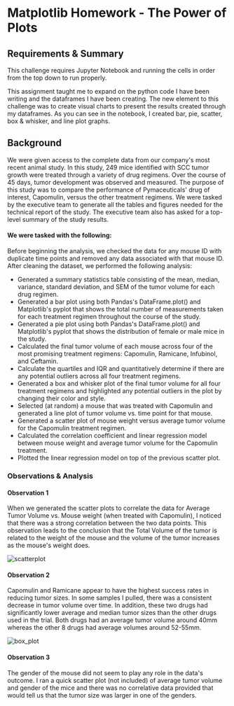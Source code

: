 # Matplotlib Homework - The Power of Plots

## Requirements & Summary
This challenge requires Jupyter Notebook and running the cells in order from the top down to run properly.

This assignment taught me to expand on the python code I have been writing and the dataframes I have been creating. The new element to this challenge was to create visual charts to present the results created through my dataframes. As you can see in the notebook, I created bar, pie, scatter, box & whisker, and line plot graphs.


## Background
We were given access to the complete data from our company's most recent animal study. In this study, 249 mice identified with SCC tumor growth were treated through a variety of drug regimens. Over the course of 45 days, tumor development was observed and measured. The purpose of this study was to compare the performance of Pymaceuticals' drug of interest, Capomulin, versus the other treatment regimens. We were tasked by the executive team to generate all the tables and figures needed for the technical report of the study. The executive team also has asked for a top-level summary of the study results.

#### We were tasked with the following:

Before beginning the analysis, we checked the data for any mouse ID with duplicate time points and removed any data associated with that mouse ID. After cleaning the dataset, we performed the following analysis:

- Generated a summary statistics table consisting of the mean, median, variance, standard deviation, and SEM of the tumor volume for each drug regimen.
- Generated a bar plot using both Pandas's DataFrame.plot() and Matplotlib's pyplot that shows the total number of measurements taken for each treatment regimen throughout the course of the study.
- Generated a pie plot using both Pandas's DataFrame.plot() and Matplotlib's pyplot that shows the distribution of female or male mice in the study.
- Calculated the final tumor volume of each mouse across four of the most promising treatment regimens: Capomulin, Ramicane, Infubinol, and Ceftamin.
- Calculate the quartiles and IQR and quantitatively determine if there are any potential outliers across all four treatment regimens.
- Generated a box and whisker plot of the final tumor volume for all four treatment regimens and highlighted any potential outliers in the plot by changing their color and style.
- Selected (at random) a mouse that was treated with Capomulin and generated a line plot of tumor volume vs. time point for that mouse.
- Generated a scatter plot of mouse weight versus average tumor volume for the Capomulin treatment regimen.
- Calculated the correlation coefficient and linear regression model between mouse weight and average tumor volume for the Capomulin treatment.
- Plotted the linear regression model on top of the previous scatter plot.

### Observations & Analysis

#### Observation 1

When we generated the scatter plots to correlate the data for Average Tumor Volume vs. Mouse weight (when treated with Capomulin), I noticed that there was a strong correlation between the two data points. This observation leads to the conclusion that the Total Volume of the tumor is related to the weight of the mouse and the volume of the tumor increases as the mouse's weight does.

![scatterplot](https://user-images.githubusercontent.com/74940976/118375131-9248a400-b574-11eb-9b30-e23e07481ed0.PNG)

#### Observation 2

Capomulin and Ramicane appear to have the highest success rates in reducing tumor sizes. In some samples I pulled, there was a consistent decrease in tumor volume over time. In addition, these two drugs had significantly lower average and median tumor sizes than the other drugs used in the trial. Both drugs had an average tumor volume around 40mm whereas the other 8 drugs had average volumes around 52-55mm.

![box_plot](https://user-images.githubusercontent.com/74940976/118375138-9674c180-b574-11eb-9bfd-a5671bbd9381.PNG)

#### Observation 3

The gender of the mouse did not seem to play any role in the data's outcome. I ran a quick scatter plot (not included) of average tumor volume and gender of the mice and there was no correlative data provided that would tell us that the tumor size was larger in one of the genders.
